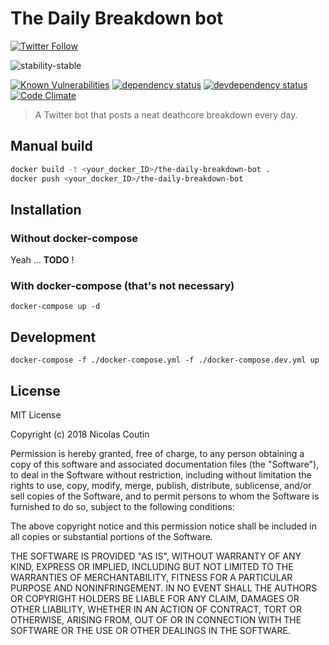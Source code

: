 # The Daily Breakdown bot

[![Twitter Follow](https://img.shields.io/twitter/follow/The_Daily_Break.svg?style=social&label=Follow)](https://twitter.com/The_Daily_Break)

![stability-stable](https://img.shields.io/badge/stability-stable-green.svg)

[![Known Vulnerabilities][vulnerabilities-badge]][vulnerabilities-url]
[![dependency status][dependency-badge]][dependency-url]
[![devdependency status][devdependency-badge]][devdependency-url]
[![Code Climate][maintainability-badge]][maintainability-url]

> A Twitter bot that posts a neat deathcore breakdown every day.

## Manual build

```bash
docker build -t <your_docker_ID>/the-daily-breakdown-bot .
docker push <your_docker_ID>/the-daily-breakdown-bot
```

## Installation

### Without docker-compose

Yeah ... **TODO** !

### With docker-compose (that's not necessary)

`docker-compose up -d`

## Development

`docker-compose -f ./docker-compose.yml -f ./docker-compose.dev.yml up`

## License

MIT License

Copyright (c) 2018 Nicolas Coutin

Permission is hereby granted, free of charge, to any person obtaining a copy
of this software and associated documentation files (the "Software"), to deal
in the Software without restriction, including without limitation the rights
to use, copy, modify, merge, publish, distribute, sublicense, and/or sell
copies of the Software, and to permit persons to whom the Software is
furnished to do so, subject to the following conditions:

The above copyright notice and this permission notice shall be included in all
copies or substantial portions of the Software.

THE SOFTWARE IS PROVIDED "AS IS", WITHOUT WARRANTY OF ANY KIND, EXPRESS OR
IMPLIED, INCLUDING BUT NOT LIMITED TO THE WARRANTIES OF MERCHANTABILITY,
FITNESS FOR A PARTICULAR PURPOSE AND NONINFRINGEMENT. IN NO EVENT SHALL THE
AUTHORS OR COPYRIGHT HOLDERS BE LIABLE FOR ANY CLAIM, DAMAGES OR OTHER
LIABILITY, WHETHER IN AN ACTION OF CONTRACT, TORT OR OTHERWISE, ARISING FROM,
OUT OF OR IN CONNECTION WITH THE SOFTWARE OR THE USE OR OTHER DEALINGS IN THE
SOFTWARE.

[vulnerabilities-badge]: https://snyk.io/test/github/Ilshidur/the-daily-breakdown-bot/badge.svg
[vulnerabilities-url]: https://snyk.io/test/github/Ilshidur/the-daily-breakdown-bot
[dependency-badge]: https://david-dm.org/Ilshidur/the-daily-breakdown-bot.svg
[dependency-url]: https://david-dm.org/Ilshidur/the-daily-breakdown-bot
[devdependency-badge]: https://david-dm.org/Ilshidur/the-daily-breakdown-bot/dev-status.svg
[devdependency-url]: https://david-dm.org/Ilshidur/the-daily-breakdown-bot#info=devDependencies
[maintainability-badge]: https://api.codeclimate.com/v1/badges/4eaa13b43e0982417057/maintainability
[maintainability-url]: https://codeclimate.com/github/Ilshidur/the-daily-breakdown-bot/maintainability
